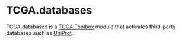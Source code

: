 TCGA.databases
==============

TCGA.databases is a [TCGA Toolbox](https://chrome.google.com/webstore/detail/tcga-toolbox/ajjkhhldnekpjjfckpkpodgeddndljnl) module that activates third-party databases such as [UniProt](http://beta.sparql.uniprot.org).